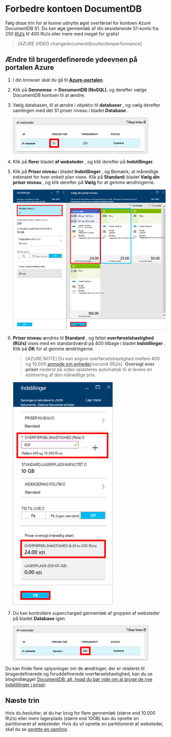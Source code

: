 <properties 
    pageTitle="Forbedre kontoen DocumentDB S1 | Microsoft Azure" 
    description="Drage fordel af forbedrede overførsel i kontoen DocumentDB S1 ved at gøre et par enkle ændringer i portalen Azure." 
    services="documentdb" 
    authors="mimig1" 
    manager="jhubbard" 
    editor="monicar" 
    documentationCenter=""/>

<tags 
    ms.service="documentdb" 
    ms.workload="data-services" 
    ms.tgt_pltfrm="na" 
    ms.devlang="na" 
    ms.topic="article" 
    ms.date="08/25/2016" 
    ms.author="mimig"/>

# <a name="supercharge-your-documentdb-account"></a>Forbedre kontoen DocumentDB

Følg disse trin for at kunne udnytte øget overførsel for kontoen Azure DocumentDB S1. Du kan øge gennemløb af din eksisterende S1-konto fra 250 [RU/s](documentdb-request-units.md) til 400 RU/s eller mere med meget for gratis!  

> [AZURE.VIDEO changedocumentdbcollectionperformance]

## <a name="change-to-user-defined-performance-in-the-azure-portal"></a>Ændre til brugerdefinerede ydeevnen på portalen Azure

1. I din browser skal du gå til [**Azure-portalen**](https://portal.azure.com). 
2. Klik på **Gennemse** -> **DocumentDB (NoSQL)**, og derefter vælge DocumentDB kontoen til at ændre.   
3. Vælg databasen, til at ændre i objektiv til **databaser** , og vælg derefter samlingen med det S1 priser niveau i bladet **Database** .

      ![Skærmbillede af bladet Database med en S1 af websteder](./media/documentdb-supercharge-your-account/documentdb-change-performance-S1.png)

4. Klik på **flere**i bladet **af websteder** , og klik derefter på **Indstillinger**.   
5. Klik på **Priser niveau** i bladet **Indstillinger** , og Bemærk, at månedlige estimatet for hver enkelt plan vises. Klik på **Standard**i bladet **Vælg din priser niveau** , og klik derefter på **Vælg** for at gemme ændringerne.

      ![Skærmbillede af indstillingerne for DocumentDB og vælge din priser niveau blade](./media/documentdb-supercharge-your-account/documentdb-change-performance.png)

6. **Priser niveau** ændres til **Standard** , og feltet **overførselshastighed (RU/s)** vises med en standardværdi på 400 tilbage i bladet **Indstillinger** . Klik på **OK** for at gemme ændringerne. 

    > [AZURE.NOTE] Du kan angive overførselshastighed mellem 400 og 10.000 [anmode om enheder](../articles/documentdb/documentdb-request-units.md)/second (RU/s). **Oversigt over priser** nederst på siden opdateres automatisk til at levere en estimering af den månedlige pris.
    
    ![Skærmbillede af bladet indstillinger, der viser, hvor du kan ændre værdien for gennemløb](./media/documentdb-supercharge-your-account/documentdb-change-performance-set-thoughput.png)

8. Du kan kontrollere supercharged gennemløb af gruppen af websteder på bladet **Database** igen. 

    ![Skærmbillede af bladet Database med ændret af websteder](./media/documentdb-supercharge-your-account/documentdb-change-performance-confirmation.png)

Du kan finde flere oplysninger om de ændringer, der er relateret til brugerdefinerede og foruddefinerede overførselshastighed, kan du se blogindlægget [DocumentDB: alt, hvad du bør vide om at bruge de nye indstillinger i priser](https://azure.microsoft.com/blog/documentdb-use-the-new-pricing-options-on-your-existing-collections/).

## <a name="next-steps"></a>Næste trin

Hvis du beslutter, at du har brug for flere gennemløb (større end 10.000 RU/s) eller mere lagerplads (større end 10GB) kan du oprette en partitioneret af websteder. Hvis du vil oprette en partitioneret af websteder, skal du se [oprette en samling](documentdb-create-collection.md).